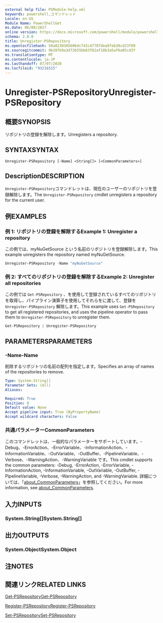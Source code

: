 ```yaml
---
external help file: PSModule-help.xml
keywords: powershell,コマンドレット
Locale: en-US
Module Name: PowerShellGet
ms.date: 06/09/2017
online version: https://docs.microsoft.com/powershell/module/powershellget/unregister-psrepository?view=powershell-6&WT.mc_id=ps-gethelp
schema: 2.0.0
title: Unregister-PSRepository
ms.openlocfilehash: 50a8230385606dcf42c47787dea8feb30cd23f89
ms.sourcegitcommit: 9b28fb9a3d72655bb63f62af18b3a5af6a05cd3f
ms.translationtype: MT
ms.contentlocale: ja-JP
ms.lasthandoff: 07/07/2020
ms.locfileid: "93216515"
---
```

# <span data-ttu-id="79e1e-103">Unregister-PSRepository</span><span class="sxs-lookup"><span data-stu-id="79e1e-103">Unregister-PSRepository</span></span>

## <span data-ttu-id="79e1e-104">概要</span><span class="sxs-lookup"><span data-stu-id="79e1e-104">SYNOPSIS</span></span>
<span data-ttu-id="79e1e-105">リポジトリの登録を解除します。</span><span class="sxs-lookup"><span data-stu-id="79e1e-105">Unregisters a repository.</span></span>

## <span data-ttu-id="79e1e-106">SYNTAX</span><span class="sxs-lookup"><span data-stu-id="79e1e-106">SYNTAX</span></span>

```
Unregister-PSRepository [-Name] <String[]> [<CommonParameters>]
```

## <span data-ttu-id="79e1e-107">Description</span><span class="sxs-lookup"><span data-stu-id="79e1e-107">DESCRIPTION</span></span>

<span data-ttu-id="79e1e-108">`Unregister-PSRepository`コマンドレットは、現在のユーザーのリポジトリを登録解除します。</span><span class="sxs-lookup"><span data-stu-id="79e1e-108">The `Unregister-PSRepository` cmdlet unregisters a repository for the current user.</span></span>

## <span data-ttu-id="79e1e-109">例</span><span class="sxs-lookup"><span data-stu-id="79e1e-109">EXAMPLES</span></span>

### <span data-ttu-id="79e1e-110">例 1: リポジトリの登録を解除する</span><span class="sxs-lookup"><span data-stu-id="79e1e-110">Example 1: Unregister a repository</span></span>

<span data-ttu-id="79e1e-111">この例では、myNuGetSource という名前のリポジトリを登録解除します。</span><span class="sxs-lookup"><span data-stu-id="79e1e-111">This example unregisters the repository named myNuGetSource.</span></span>

```powershell
Unregister-PSRepository -Name "myNuGetSource"
```

### <span data-ttu-id="79e1e-112">例 2: すべてのリポジトリの登録を解除する</span><span class="sxs-lookup"><span data-stu-id="79e1e-112">Example 2: Unregister all repositories</span></span>

<span data-ttu-id="79e1e-113">この例では `Get-PSRepository` 、を使用して登録されているすべてのリポジトリを取得し、パイプライン演算子を使用してそれらをに渡して、登録を `Unregister-PSRepository` 解除します。</span><span class="sxs-lookup"><span data-stu-id="79e1e-113">This example uses `Get-PSRepository` to get all registered repositories, and uses the pipeline operator to pass them to `Unregister-PSRepository` to unregister them.</span></span>

```powershell
Get-PSRepository | Unregister-PSRepository
```

## <span data-ttu-id="79e1e-114">PARAMETERS</span><span class="sxs-lookup"><span data-stu-id="79e1e-114">PARAMETERS</span></span>

### <span data-ttu-id="79e1e-115">-Name</span><span class="sxs-lookup"><span data-stu-id="79e1e-115">-Name</span></span>

<span data-ttu-id="79e1e-116">削除するリポジトリの名前の配列を指定します。</span><span class="sxs-lookup"><span data-stu-id="79e1e-116">Specifies an array of names of the repositories to remove.</span></span>

```yaml
Type: System.String[]
Parameter Sets: (All)
Aliases:

Required: True
Position: 0
Default value: None
Accept pipeline input: True (ByPropertyName)
Accept wildcard characters: False
```

### <span data-ttu-id="79e1e-117">共通パラメーター</span><span class="sxs-lookup"><span data-stu-id="79e1e-117">CommonParameters</span></span>

<span data-ttu-id="79e1e-118">このコマンドレットは、一般的なパラメーターをサポートしています。-Debug、-ErrorAction、-ErrorVariable、-InformationAction、-InformationVariable、-OutVariable、-OutBuffer、-PipelineVariable、-Verbose、-WarningAction、-WarningVariable です。</span><span class="sxs-lookup"><span data-stu-id="79e1e-118">This cmdlet supports the common parameters: -Debug, -ErrorAction, -ErrorVariable, -InformationAction, -InformationVariable, -OutVariable, -OutBuffer, -PipelineVariable, -Verbose, -WarningAction, and -WarningVariable.</span></span> <span data-ttu-id="79e1e-119">詳細については、「[about_CommonParameters](https://go.microsoft.com/fwlink/?LinkID=113216)」を参照してください。</span><span class="sxs-lookup"><span data-stu-id="79e1e-119">For more information, see [about_CommonParameters](https://go.microsoft.com/fwlink/?LinkID=113216).</span></span>

## <span data-ttu-id="79e1e-120">入力</span><span class="sxs-lookup"><span data-stu-id="79e1e-120">INPUTS</span></span>

### <span data-ttu-id="79e1e-121">System.String[]</span><span class="sxs-lookup"><span data-stu-id="79e1e-121">System.String[]</span></span>

## <span data-ttu-id="79e1e-122">出力</span><span class="sxs-lookup"><span data-stu-id="79e1e-122">OUTPUTS</span></span>

### <span data-ttu-id="79e1e-123">System.Object</span><span class="sxs-lookup"><span data-stu-id="79e1e-123">System.Object</span></span>

## <span data-ttu-id="79e1e-124">注</span><span class="sxs-lookup"><span data-stu-id="79e1e-124">NOTES</span></span>

## <span data-ttu-id="79e1e-125">関連リンク</span><span class="sxs-lookup"><span data-stu-id="79e1e-125">RELATED LINKS</span></span>

[<span data-ttu-id="79e1e-126">Get-PSRepository</span><span class="sxs-lookup"><span data-stu-id="79e1e-126">Get-PSRepository</span></span>](Get-PSRepository.md)

[<span data-ttu-id="79e1e-127">Register-PSRepository</span><span class="sxs-lookup"><span data-stu-id="79e1e-127">Register-PSRepository</span></span>](Register-PSRepository.md)

[<span data-ttu-id="79e1e-128">Set-PSRepository</span><span class="sxs-lookup"><span data-stu-id="79e1e-128">Set-PSRepository</span></span>](Set-PSRepository.md)
